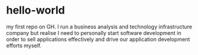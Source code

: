 # hello-world
my first repo on GH.
I run a business analysis and technology infrastructure company but realise I need to personally start software development in order to sell applications effectively and drive our application development efforts myself.
